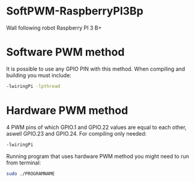 # SoftPWM-RaspberryPI3Bp
Wall following robot Raspberry PI 3 B+ 
# Software PWM method
It is possible to use any GPIO PIN with this method. 
When compiling and building you must include:

```bash
-lwiringPi -lpthread
```

# Hardware PWM method
4 PWM pins of which GPIO.1 and GPIO.22 values are equal to each other, aswell GPIO.23 and GPIO.24.
For compiling only needed:

```bash
-lwiringPi
```
Running program that uses hardware PWM method you might need to run from terminal:

```bash
sudo ./PROGRAMNAME
```

 